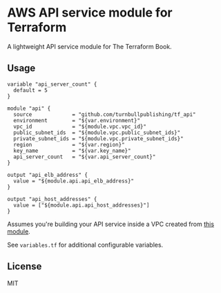 # AWS API service module for Terraform

A lightweight API service module for The Terraform Book.

## Usage

```hcl
variable "api_server_count" {
  default = 5
}

module "api" {
  source             = "github.com/turnbullpublishing/tf_api"
  environment        = "${var.environment}"
  vpc_id             = "${module.vpc.vpc_id}"
  public_subnet_ids  = "${module.vpc.public_subnet_ids}"
  private_subnet_ids = "${module.vpc.private_subnet_ids}"
  region             = "${var.region}"
  key_name           = "${var.key_name}"
  api_server_count   = "${var.api_server_count}"
}

output "api_elb_address" {
  value = "${module.api.api_elb_address}"
}

output "api_host_addresses" {
  value = ["${module.api.api_host_addresses}"]
}
```

Assumes you're building your API service inside a VPC created from [this
module](https://github.com/turnbullpublishing/tf_vpc).

See `variables.tf` for additional configurable variables.

## License

MIT


